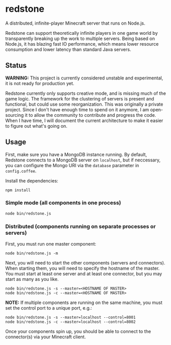 redstone
========

A distributed, infinite-player Minecraft server that runs on Node.js.

Redstone can support theoretically infinite players in one game world by transparently breaking up the work to multiple servers. Being based on Node.js, it has blazing fast IO performance, which means lower resource consumption and lower latency than standard Java servers.

## Status
**WARNING:** This project is currently considered unstable and experimental, it is not ready for production yet.

Redstone currently only supports creative mode, and is missing much of the game logic. The framework for the clustering of servers is present and functional, but could use some reorganization.
This was originally a private project. Since I don't have enough time to spend on it anymore, I am open-sourcing it to allow the community to contribute and progress the code.
When I have time, I will document the current architecture to make it easier to figure out what's going on.

## Usage

First, make sure you have a MongoDB instance running. By default, Redstone connects to a MongoDB server on `localhost`, but if neccessary, you can configure the Mongo URI via the `database` parameter in `config.coffee`.

Install the dependencies:
```
npm install
```

### Simple mode (all components in one process)
```
node bin/redstone.js
```

### Distributed (components running on separate processes or servers)
First, you must run one master component:
```
node bin/redstone.js -m
```

Next, you will need to start the other components (servers and connectors). When starting them, you will need to specify the hostname of the master. You must start at least one server and at least one connector, but you may start as many as you like.
```
node bin/redstone.js -s --master=<HOSTNAME OF MASTER>
node bin/redstone.js -c --master=<HOSTNAME OF MASTER>
```

**NOTE:** If multiple components are running on the same machine, you must set the control port to a unique port, e.g.:
```
node bin/redstone.js -s --master=localhost --control=8001
node bin/redstone.js -c --master=localhost --control=8002
```

Once your components spin up, you should be able to connect to the connector(s) via your Minecraft client.

